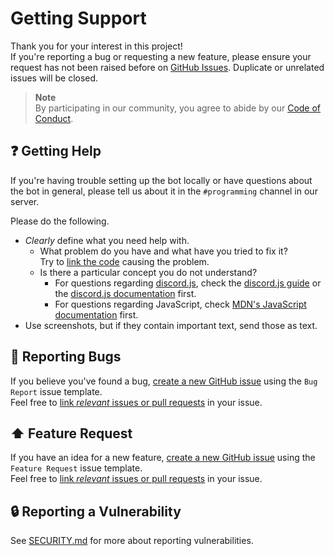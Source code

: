 # Getting Support

Thank you for your interest in this project!  
If you're reporting a bug or requesting a new feature, please ensure your request has not been raised before on [GitHub Issues](https://github.com/anipalur/gce-a-levels-bot/issues "Visit the GitHub Issues tab.").
Duplicate or unrelated issues will be closed.

> **Note**  
> By participating in our community, you agree to abide by our [Code of Conduct](./.github/CODE_OF_CONDUCT.md "View the Code of Conduct.").

## ❓ Getting Help

If you're having trouble setting up the bot locally or have questions about the bot in general, please tell us about it in the `#programming` channel in our server.

Please do the following.

- *Clearly* define what you need help with.
  - What problem do you have and what have you tried to fix it?  
    Try to [link the code](https://docs.github.com/en/get-started/writing-on-github/working-with-advanced-formatting/creating-a-permanent-link-to-a-code-snippet "Learn how to link to a code snippet.") causing the problem.
  - Is there a particular concept you do not understand?
    - For questions regarding [discord.js](https://discord.js.org "Visit the discord.js website."), check the [discord.js guide](https://discordjs.guide "Visit the discord.js guide.") or the [discord.js documentation](https://discord.js.org/docs "Visit the discord.js documentation.") first.
    - For questions regarding JavaScript, check [MDN's JavaScript documentation](https://developer.mozilla.org/docs/Web/JavaScript "Visit MDN's JavaScript documentation.") first.
- Use screenshots, but if they contain important text, send those as text.

## 🐛 Reporting Bugs

If you believe you've found a bug, [create a new GitHub issue](https://github.com/anipalur/gce-a-leve-bot/issues/new/choose "Create a new GitHub issue.") using the `Bug Report` issue template.  
Feel free to [link *relevant* issues or pull requests](https://docs.github.com/en/get-started/writing-on-github/working-with-advanced-formatting/autolinked-references-and-urls#issues-and-pull-requests "Learn how to link issues and pull requests.") in your issue.

## ⬆️ Feature Request

If you have an idea for a new feature, [create a new GitHub issue](https://github.com/anipalur/gce-a-leve-bot/issues/new/choose) using the `Feature Request` issue template.  
Feel free to [link *relevant* issues or pull requests](https://docs.github.com/en/get-started/writing-on-github/working-with-advanced-formatting/autolinked-references-and-urls#issues-and-pull-requests "Learn how to link issues and pull requests.") in your issue.

## 🔒 Reporting a Vulnerability

See [SECURITY.md](./.github/SECURITY.md "View the SECURITY.md file.") for more about reporting vulnerabilities.
